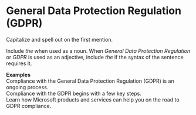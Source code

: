 # General Data Protection Regulation (GDPR)

Capitalize and spell out on the first mention. 

Include *the* when used as a noun. When *General Data Protection Regulation* or *GDPR* is used as an adjective, 
include *the* if the syntax of the sentence requires it.  

**Examples**  
Compliance with the General Data Protection Regulation (GDPR) is an ongoing process.  
Compliance with the GDPR begins with a few key steps.  
Learn how Microsoft products and services can help you on the road to GDPR compliance.
